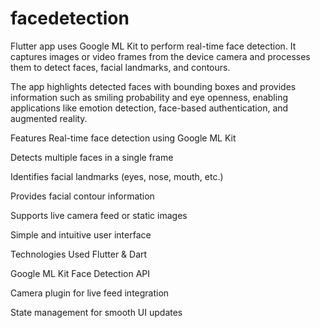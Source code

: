 # facedetection

 Flutter app uses Google ML Kit to perform real-time face detection. It captures images or video frames from the device camera and processes them to detect faces, facial landmarks, and contours.

The app highlights detected faces with bounding boxes and provides information such as smiling probability and eye openness, enabling applications like emotion detection, face-based authentication, and augmented reality.

Features
Real-time face detection using Google ML Kit

Detects multiple faces in a single frame

Identifies facial landmarks (eyes, nose, mouth, etc.)

Provides facial contour information

Supports live camera feed or static images

Simple and intuitive user interface

Technologies Used
Flutter & Dart

Google ML Kit Face Detection API

Camera plugin for live feed integration

State management for smooth UI updates

